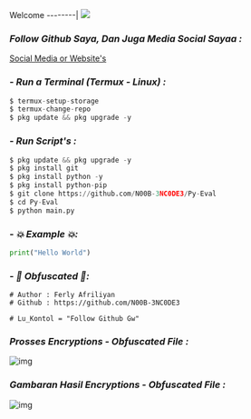 Welcome
--------|
![](https://media.tenor.com/iVCiM9W7cvYAAAAd/welcome.gif)

### *Follow Github Saya, Dan Juga Media Social Sayaa :*

<a href="https://ferlyafriliyan.vercel.app" target="_blank">Social Media or Website's</a>

### - *Run a Terminal (Termux - Linux) :*
```python
$ termux-setup-storage
$ termux-change-repo
$ pkg update && pkg upgrade -y
```

### - *Run Script's :*
```python
$ pkg update && pkg upgrade -y
$ pkg install git
$ pkg install python -y
$ pkg install python-pip
$ git clone https://github.com/N00B-3NC0DE3/Py-Eval
$ cd Py-Eval
$ python main.py
```

### - *💥 Example 💥:*
```python
print("Hello World")
```

### - *👾 Obfuscated 👾:*
```python3
# Author : Ferly Afriliyan
# Github : https://github.com/N00B-3NC0DE3

# Lu_Kontol = "Follow Github Gw"

```

### *Prosses Encryptions - Obfuscated File :*
![img](https://raw.githubusercontent.com/ferlyafriliyan/enc_py3/master/assets/Screenshot_20230828_044621_Termux~2.jpg)

### *Gambaran Hasil Encryptions - Obfuscated File :*
![img](https://raw.githubusercontent.com/ferlyafriliyan/enc_py3/master/assets/Screenshot_20230828_044638_Termux~2.jpg)
